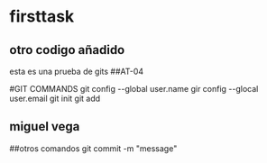 # firsttask
## otro codigo añadido
esta es una prueba de gits
##AT-04

#GIT COMMANDS
git config --global user.name
gir config --glocal user.email
git init 
git add
## miguel vega

##otros comandos
git commit -m "message"